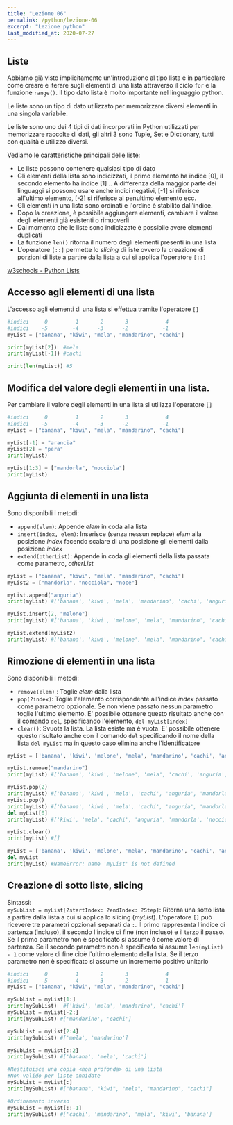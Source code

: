 ```yaml
---
title: "Lezione 06"
permalink: /python/lezione-06
excerpt: "Lezione python"
last_modified_at: 2020-07-27
---
```


## Liste

Abbiamo già visto implicitamente un'introduzione al tipo lista e in particolare come creare e iterare sugli elementi di una lista attraverso il ciclo `for` e la funzione `range()`. Il tipo dato lista è molto importante nel linguaggio python.

Le liste sono un tipo di dato utilizzato per memorizzare diversi elementi in una singola variabile.

Le liste sono uno dei 4 tipi di dati incorporati in Python utilizzati per memorizzare raccolte di dati, gli altri 3 sono Tuple, Set e Dictionary, tutti con qualità e utilizzo diversi.

Vediamo le caratteristiche principali delle liste:

- Le liste possono contenere qualsiasi tipo di dato
- Gli elementi della lista sono indicizzati, il primo elemento ha indice [0], il secondo elemento ha indice [1] .. A differenza della maggior parte dei linguaggi si possono usare anche indici negativi, [-1] si riferisce all'ultimo elemento, [-2] si riferisce al penultimo elemento ecc.
- Gli elementi in una lista sono ordinati e l'ordine è stabilito dall'indice. 
- Dopo la creazione, è possibile aggiungere elementi, cambiare il valore degli elementi già esistenti o rimuoverli 
- Dal momento che le liste sono indicizzate è possibile avere elementi duplicati
- La funzione `len()` ritorna il numero degli elementi presenti in una lista
- L'operatore `[::]` permette lo *slicing* di liste ovvero la creazione di porzioni di liste a partire dalla lista a cui si applica l'operatore `[::]`

[w3schools - Python Lists](https://www.w3schools.com/python/python_lists.asp)


## Accesso agli elementi di una lista

L'accesso agli elementi di una lista si effettua tramite l'operatore `[]`
```py
#indici     0         1       2       3            4
#indici    -5        -4      -3      -2           -1
myList = ["banana", "kiwi", "mela", "mandarino", "cachi"]

print(myList[2])  #mela
print(myList[-1]) #cachi

print(len(myList)) #5
```

## Modifica del valore degli elementi in una lista.

Per cambiare il valore degli elementi in una lista si utilizza l'operatore `[]` 

```py
#indici     0         1       2       3            4
#indici    -5        -4      -3      -2           -1
myList = ["banana", "kiwi", "mela", "mandarino", "cachi"]

myList[-1] = "arancia"
myList[2] = "pera"
print(myList)

myList[1:3] = ["mandorla", "nocciola"] 
print(myList)
```

## Aggiunta di elementi in una lista

Sono disponibili i metodi:

- `append(elem)`: Appende *elem* in coda alla lista
- `insert(index, elem)`: Inserisce (senza nessun replace) *elem* alla posizione *index* facendo scalare di una posizione gli elementi dalla posizione *index*
- `extend(otherList)`: Appende in coda gli elementi della lista passata come parametro, *otherList* 

```py
myList = ["banana", "kiwi", "mela", "mandarino", "cachi"]
myList2 = ["mandorla", "nocciola", "noce"]

myList.append("anguria")
print(myList) #['banana', 'kiwi', 'mela', 'mandarino', 'cachi', 'anguria']

myList.insert(2, "melone")
print(myList) #['banana', 'kiwi', 'melone', 'mela', 'mandarino', 'cachi', 'anguria']

myList.extend(myList2)
print(myList) #['banana', 'kiwi', 'melone', 'mela', 'mandarino', 'cachi', 'anguria', 'mandorla', 'nocciola', 'noce']
```

## Rimozione di elementi in una lista

Sono disponibili i metodi:

- `remove(elem)` : Toglie *elem* dalla lista
- `pop(?index)`: Toglie l'elemento corrispondente all'indice *index* passato come parametro opzionale. Se non viene passato nessun parametro toglie l'ultimo elemento. E' possibile ottenere questo risultato anche con il comando `del`, specificando l'elemento, `del myList[index]`
- `clear()`: Svuota la lista. La lista esiste ma è vuota. E' possibile ottenere questo risultato anche con il comando `del` specificando il nome della lista `del myList` ma in questo caso elimina anche l'identificatore

```py
myList = ['banana', 'kiwi', 'melone', 'mela', 'mandarino', 'cachi', 'anguria', 'mandorla', 'nocciola', 'noce']

myList.remove("mandarino")
print(myList) #['banana', 'kiwi', 'melone', 'mela', 'cachi', 'anguria', 'mandorla', 'nocciola', 'noce']

myList.pop(2)
print(myList) #['banana', 'kiwi', 'mela', 'cachi', 'anguria', 'mandorla', 'nocciola', 'noce']
myList.pop()
print(myList) #['banana', 'kiwi', 'mela', 'cachi', 'anguria', 'mandorla', 'nocciola']
del myList[0] 
print(myList) #['kiwi', 'mela', 'cachi', 'anguria', 'mandorla', 'nocciola']

myList.clear() 
print(myList) #[]

myList = ['banana', 'kiwi', 'melone', 'mela', 'mandarino', 'cachi', 'anguria', 'mandorla', 'nocciola', 'noce']
del myList
print(myList) #NameError: name 'myList' is not defined
```

## Creazione di sotto liste, **slicing** <br>

Sintassi:<br>
`mySubList = myList[?startIndex: ?endIndex: ?Step]`: Ritorna una sotto lista a partire dalla lista a cui si applica lo slicing (*myList*). L'operatore `[]` può ricevere tre parametri opzionali separati da `:`. Il primo rappresenta l'indice di partenza (incluso), il secondo l'indice di fine (non incluso) e il terzo il passo. Se il primo parametro non è specificato si assume `0` come valore di partenza. Se il secondo parametro non è specificato si assume `len(myList) - 1` come valore di fine cioè l'ultimo elemento della lista. Se il terzo parametro non è specificato si assume un incremento positivo unitario

```py
#indici     0         1       2       3            4
#indici    -5        -4      -3      -2           -1
myList = ["banana", "kiwi", "mela", "mandarino", "cachi"]

mySubList = myList[1:]
print(mySubList)  #['kiwi', 'mela', 'mandarino', 'cachi']
mySubList = myList[-2:]
print(mySubList) #['mandarino', 'cachi']

mySubList = myList[2:4]
print(mySubList) #['mela', 'mandarino']

mySubList = myList[::2]
print(mySubList) #['banana', 'mela', 'cachi']

#Restituisce una copia <non profonda> di una lista
#Non valido per liste annidate
mySubList = myList[:]
print(mySubList) #["banana", "kiwi", "mela", "mandarino", "cachi"]

#Ordinamento inverso
mySubList = myList[::-1] 
print(mySubList) #['cachi', 'mandarino', 'mela', 'kiwi', 'banana']
```
